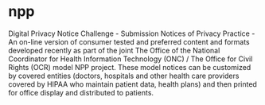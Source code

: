# npp
Digital Privacy Notice Challenge - Submission  Notices of Privacy Practice - An on-line version of consumer tested and preferred content and formats developed recently as part of the joint The Office of the National Coordinator for Health Information Technology (ONC) / The Office for Civil Rights (OCR) model NPP project. These model notices can be customized by covered entities (doctors, hospitals and other health care providers covered by HIPAA who maintain patient data, health plans) and then printed for office display and distributed to patients.
